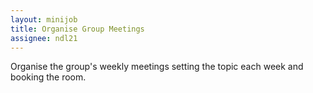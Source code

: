 ```yaml
---
layout: minijob
title: Organise Group Meetings
assignee: ndl21
---
```


Organise the group's weekly meetings setting the topic each week and booking the room.
